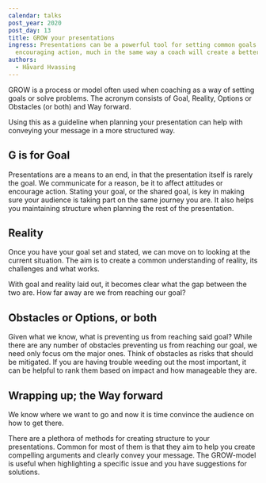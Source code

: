 ```yaml
---
calendar: talks
post_year: 2020
post_day: 13
title: GROW your presentations
ingress: Presentations can be a powerful tool for setting common goals and
  encouraging action, much in the same way a coach will create a better team.
authors:
  - Håvard Hvassing
---
```

GROW is a process or model often used when coaching as a way of setting goals or solve problems. The acronym consists of Goal, Reality, Options or Obstacles (or both) and Way forward. 

Using this as a guideline when planning your presentation can help with conveying your message in a more structured way.

## G is for Goal

Presentations are a means to an end, in that the presentation itself is rarely the goal. We communicate for a reason, be it to affect attitudes or encourage action. Stating your goal, or the shared goal, is key in making sure your audience is taking part on the same journey you are. It also helps you maintaining structure when planning the rest of the presentation. 

## Reality

Once you have your goal set and stated, we can move on to looking at the current situation. The aim is to create a common understanding of reality, its challenges and what works. 

With goal and reality laid out, it becomes clear what the gap between the two are. How far away are we from reaching our goal? 

## Obstacles or Options, or both

Given what we know, what is preventing us from reaching said goal? 
While there are any number of obstacles preventing us from reaching our goal, we need only focus om the major ones. Think of obstacles as risks that should be mitigated. If you are having trouble weeding out the most important, it can be helpful to rank them based on impact and how manageable they are. 

## Wrapping up; the Way forward

We know where we want to go and now it is time convince the audience on how to get there. 

There are a plethora of methods for creating structure to your presentations. Common for most of them is that they aim to help you create compelling arguments and clearly convey your message. The GROW-model is useful when highlighting a specific issue and you have suggestions for solutions.